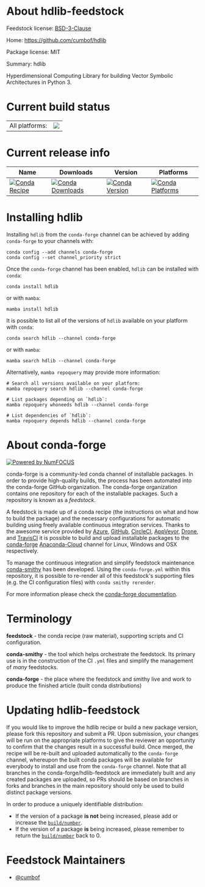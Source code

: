 About hdlib-feedstock
=====================

Feedstock license: [BSD-3-Clause](https://github.com/conda-forge/hdlib-feedstock/blob/main/LICENSE.txt)

Home: https://github.com/cumbof/hdlib

Package license: MIT

Summary: hdlib

Hyperdimensional Computing Library for building Vector Symbolic Architectures in Python 3.


Current build status
====================


<table><tr><td>All platforms:</td>
    <td>
      <a href="https://dev.azure.com/conda-forge/feedstock-builds/_build/latest?definitionId=16025&branchName=main">
        <img src="https://dev.azure.com/conda-forge/feedstock-builds/_apis/build/status/hdlib-feedstock?branchName=main">
      </a>
    </td>
  </tr>
</table>

Current release info
====================

| Name | Downloads | Version | Platforms |
| --- | --- | --- | --- |
| [![Conda Recipe](https://img.shields.io/badge/recipe-hdlib-green.svg)](https://anaconda.org/conda-forge/hdlib) | [![Conda Downloads](https://img.shields.io/conda/dn/conda-forge/hdlib.svg)](https://anaconda.org/conda-forge/hdlib) | [![Conda Version](https://img.shields.io/conda/vn/conda-forge/hdlib.svg)](https://anaconda.org/conda-forge/hdlib) | [![Conda Platforms](https://img.shields.io/conda/pn/conda-forge/hdlib.svg)](https://anaconda.org/conda-forge/hdlib) |

Installing hdlib
================

Installing `hdlib` from the `conda-forge` channel can be achieved by adding `conda-forge` to your channels with:

```
conda config --add channels conda-forge
conda config --set channel_priority strict
```

Once the `conda-forge` channel has been enabled, `hdlib` can be installed with `conda`:

```
conda install hdlib
```

or with `mamba`:

```
mamba install hdlib
```

It is possible to list all of the versions of `hdlib` available on your platform with `conda`:

```
conda search hdlib --channel conda-forge
```

or with `mamba`:

```
mamba search hdlib --channel conda-forge
```

Alternatively, `mamba repoquery` may provide more information:

```
# Search all versions available on your platform:
mamba repoquery search hdlib --channel conda-forge

# List packages depending on `hdlib`:
mamba repoquery whoneeds hdlib --channel conda-forge

# List dependencies of `hdlib`:
mamba repoquery depends hdlib --channel conda-forge
```


About conda-forge
=================

[![Powered by
NumFOCUS](https://img.shields.io/badge/powered%20by-NumFOCUS-orange.svg?style=flat&colorA=E1523D&colorB=007D8A)](https://numfocus.org)

conda-forge is a community-led conda channel of installable packages.
In order to provide high-quality builds, the process has been automated into the
conda-forge GitHub organization. The conda-forge organization contains one repository
for each of the installable packages. Such a repository is known as a *feedstock*.

A feedstock is made up of a conda recipe (the instructions on what and how to build
the package) and the necessary configurations for automatic building using freely
available continuous integration services. Thanks to the awesome service provided by
[Azure](https://azure.microsoft.com/en-us/services/devops/), [GitHub](https://github.com/),
[CircleCI](https://circleci.com/), [AppVeyor](https://www.appveyor.com/),
[Drone](https://cloud.drone.io/welcome), and [TravisCI](https://travis-ci.com/)
it is possible to build and upload installable packages to the
[conda-forge](https://anaconda.org/conda-forge) [Anaconda-Cloud](https://anaconda.org/)
channel for Linux, Windows and OSX respectively.

To manage the continuous integration and simplify feedstock maintenance
[conda-smithy](https://github.com/conda-forge/conda-smithy) has been developed.
Using the ``conda-forge.yml`` within this repository, it is possible to re-render all of
this feedstock's supporting files (e.g. the CI configuration files) with ``conda smithy rerender``.

For more information please check the [conda-forge documentation](https://conda-forge.org/docs/).

Terminology
===========

**feedstock** - the conda recipe (raw material), supporting scripts and CI configuration.

**conda-smithy** - the tool which helps orchestrate the feedstock.
                   Its primary use is in the construction of the CI ``.yml`` files
                   and simplify the management of *many* feedstocks.

**conda-forge** - the place where the feedstock and smithy live and work to
                  produce the finished article (built conda distributions)


Updating hdlib-feedstock
========================

If you would like to improve the hdlib recipe or build a new
package version, please fork this repository and submit a PR. Upon submission,
your changes will be run on the appropriate platforms to give the reviewer an
opportunity to confirm that the changes result in a successful build. Once
merged, the recipe will be re-built and uploaded automatically to the
`conda-forge` channel, whereupon the built conda packages will be available for
everybody to install and use from the `conda-forge` channel.
Note that all branches in the conda-forge/hdlib-feedstock are
immediately built and any created packages are uploaded, so PRs should be based
on branches in forks and branches in the main repository should only be used to
build distinct package versions.

In order to produce a uniquely identifiable distribution:
 * If the version of a package **is not** being increased, please add or increase
   the [``build/number``](https://docs.conda.io/projects/conda-build/en/latest/resources/define-metadata.html#build-number-and-string).
 * If the version of a package **is** being increased, please remember to return
   the [``build/number``](https://docs.conda.io/projects/conda-build/en/latest/resources/define-metadata.html#build-number-and-string)
   back to 0.

Feedstock Maintainers
=====================

* [@cumbof](https://github.com/cumbof/)

